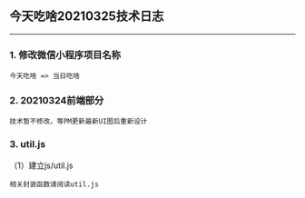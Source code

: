 ## 今天吃啥20210325技术日志 ##
---

### 1. 修改微信小程序项目名称
```
今天吃啥 => 当日吃啥
```

### 2. 20210324前端部分
```
技术暂不修改，等PM更新最新UI图后重新设计
```

### 3. util.js
（1）建立js/util.js
```
相关封装函数请阅读util.js
```

